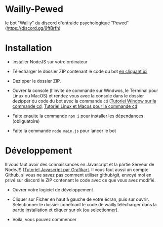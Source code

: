 # Wailly-Pewed
le bot "Wailly" du discord d'entraide psychologique "Pewed" (https://discord.gg/9ftBrfh)

# Installation

- Installer NodeJS sur votre ordinateur

- Télécharger le dossier ZIP contenant le code du bot [en cliquant ici](https://github.com/WeeskyBDW/Wailly-Pewed/archive/master.zip)

- Dezipper le dossier ZIP.

- Ouvrer la console (l'invite de commande sur Windwos, le Terminal pour Linux ou MacOS) et rendez vous avec la console dans le dossier dezipper du code du bot avec la commande `cd` ([Tutoriel Window sur la commande cd](https://fr.wikihow.com/changer-de-r%C3%A9pertoire-dans-le-mode-de-commande), [Tutoriel Linux et Macos pour la commande cd](https://doc.ubuntu-fr.org/tutoriel/console_ligne_de_commande)

- Faite ensuite la commande `npm i` pour installer les dépendances (obliguatoire)

- Faite la commande `node main.js` pour lancer le bot

# Développement
Il vous faut avoir des connaissances en Javascript et la partie Serveur de NodeJS ([Tutoriel Javascript par Grafikart](https://www.grafikart.fr/formations/debuter-javascript). Il vous faut aussi un compte Github, si vous ne savez pas comment utiliser github/git, envoyé moi en privé sur discord le ZIP contenant le code avec ce que vous avez modifié.

- Ouvrer votre logiciel de développement

- Cliquer sur Ficher en haut à gauche de votre écran, puis sur ouvrir. Selectionner le dossier conetnant le code de wailly télécharger dans la partie installation et cliquer sur ok (ou selectionner).

- Voilà, vous pouvez commencer 

